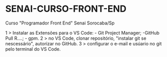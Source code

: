 # SENAI-CURSO-FRONT-END
Curso "Programador Front End" Senai Sorocaba/Sp

1 > Instalar as Extensões para o VS Code:
          - Git Project Manager;
          -GitHub Pull R....;
          - gpm.
2 > no VS Code, clonar repositório, "instalar git se nescessário", autorizar no GitHub. 
3 > configurar o e-mail e usúario no git pelo terminal do VS Code.         

